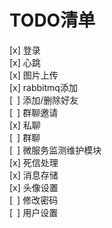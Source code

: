 # TODO清单

[x] 登录  
[x] 心跳  
[x] 图片上传  
[x] rabbitmq添加  
[&ensp;] 添加/删除好友  
[&ensp;] 群聊邀请  
[x] 私聊  
[&ensp;] 群聊  
[&ensp;] 微服务监测维护模块  
[x] 死信处理  
[x] 消息存储  
[x] 头像设置  
[&ensp;] 修改密码  
[&ensp;] 用户设置  